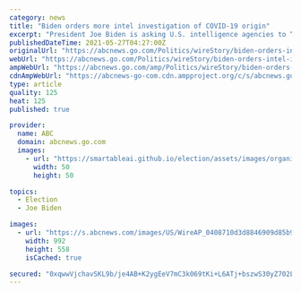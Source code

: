 ```yaml
---
category: news
title: "Biden orders more intel investigation of COVID-19 origin"
excerpt: "President Joe Biden is asking U.S. intelligence agencies to “redouble” their efforts to investigate the origins of the COVID-19 pandemic"
publishedDateTime: 2021-05-27T04:27:00Z
originalUrl: "https://abcnews.go.com/Politics/wireStory/biden-orders-intel-investigation-covid-19-origin-77933255"
webUrl: "https://abcnews.go.com/Politics/wireStory/biden-orders-intel-investigation-covid-19-origin-77933255"
ampWebUrl: "https://abcnews.go.com/amp/Politics/wireStory/biden-orders-intel-investigation-covid-19-origin-77933255"
cdnAmpWebUrl: "https://abcnews-go-com.cdn.ampproject.org/c/s/abcnews.go.com/amp/Politics/wireStory/biden-orders-intel-investigation-covid-19-origin-77933255"
type: article
quality: 125
heat: 125
published: true

provider:
  name: ABC
  domain: abcnews.go.com
  images:
    - url: "https://smartableai.github.io/election/assets/images/organizations/abcnews.go.com-50x50.jpg"
      width: 50
      height: 50

topics:
  - Election
  - Joe Biden

images:
  - url: "https://s.abcnews.com/images/US/WireAP_0408710d3d8846909d85b939be0551da_16x9_992.jpg"
    width: 992
    height: 558
    isCached: true

secured: "0xqwwVjchavSKL9b/je4AB+K2ygEeV7mC3k069tKi+L6ATj+bszwS30yZ702LVgutk1/5AjWgPPqU2aS4cpI7BHBb4MJ3G92ZcZUlWvC+odDxVecwl21P3QG+0Wmr+LQD+aB8a11arzphnwnliXV2Yi+i7grciBTB5EuYOVaiUaxsik/xt2p5rpC54tmghN2PspGSnrPDK3U3997wkukNJu+HCpZ5csfhvljKh3coyhVgXlTyIC9X7BqTJlLk7wYFSHGi8kl8QbApWC32mTGPqnYoxxJFSZjHd7E9o4nbj/P+tRW97wD8HlmYmV79H8mzO0+poQeonDtAzPU/IWnZkE3mW2S7D9bxXKnF8tRehM=;gdH/zzDejDRgBd7MdubGOw=="
---
```


